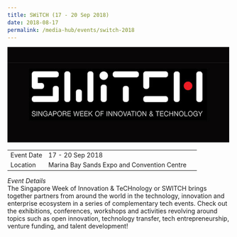 ```yaml
---
title: SWiTCH (17 - 20 Sep 2018)
date: 2018-08-17
permalink: /media-hub/events/switch-2018
---
```

![Alt text for image on Isomer site](/images/media-hub/events/till-2020/switch-2018.jpeg)

<table style="width:100%">
  <tr>
    <td style="width:20%">Event Date</td>	
    <td style="width:80%">17 - 20 Sep 2018</td>	
  </tr>
  <tr>
	<td>Location</td>
	<td>Marina Bay Sands Expo and Convention Centre</td>	
  </tr>
</table>

*Event Details*<br>	
The Singapore Week of Innovation & TeCHnology or SWITCH brings together partners from around the world in the technology, innovation and enterprise ecosystem in a series of complementary tech events. Check out the exhibitions, conferences, workshops and activities revolving around topics such as open innovation, technology transfer, tech entrepreneurship, venture funding, and talent development!